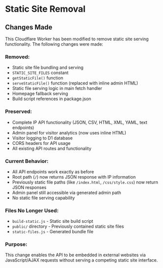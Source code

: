 # Static Site Removal

## Changes Made

This Cloudflare Worker has been modified to remove static site serving functionality. The following changes were made:

### Removed:
- Static site file bundling and serving
- `STATIC_SITE_FILES` constant
- `getStaticFile()` function  
- `serveStaticFile()` function (replaced with inline admin HTML)
- Static file serving logic in main fetch handler
- Homepage fallback serving
- Build script references in package.json

### Preserved:
- Complete IP API functionality (JSON, CSV, HTML, XML, YAML, text endpoints)
- Admin panel for visitor analytics (now uses inline HTML)
- Visitor logging to D1 database
- CORS headers for API usage
- All existing API routes and functionality

### Current Behavior:
- All API endpoints work exactly as before
- Root path (`/`) now returns JSON response with IP information
- Previously static file paths (like `/index.html`, `/css/style.css`) now return JSON responses
- Admin panel still accessible via generated admin path
- No static file serving capability

### Files No Longer Used:
- `build-static.js` - Static site build script
- `public/` directory - Previously contained static site files
- `static-files.js` - Generated bundle file

### Purpose:
This change enables the API to be embedded in external websites via JavaScript/AJAX requests without serving a competing static site interface.